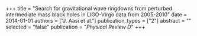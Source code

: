 +++
title = "Search for gravitational wave ringdowns from perturbed intermediate mass black holes in LIGO-Virgo data from 2005-2010"
date = 2014-01-01
authors = ["J. Aasi et al."]
publication_types = ["2"]
abstract = ""
selected = "false"
publication = "*Physical Review D*"
+++

